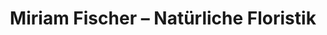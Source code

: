 ---
title: "Miriam Fischer – Natürliche Floristik"
url: /rosengarten/miriam-fischer-natuerliche-floristik/
shop: Blumen
---